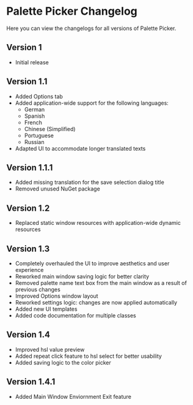# Palette Picker Changelog

Here you can view the changelogs for all versions of Palette Picker.

## Version 1

- Initial release

## Version 1.1

- Added Options tab
- Added application-wide support for the following languages:
  - German
  - Spanish
  - French
  - Chinese (Simplified)
  - Portuguese
  - Russian
- Adapted UI to accommodate longer translated texts

## Version 1.1.1

- Added missing translation for the save selection dialog title
- Removed unused NuGet package

## Version 1.2

- Replaced static window resources with application-wide dynamic resources

## Version 1.3

- Completely overhauled the UI to improve aesthetics and user experience
- Reworked main window saving logic for better clarity
- Removed palette name text box from the main window as a result of previous changes
- Improved Options window layout
- Reworked settings logic: changes are now applied automatically
- Added new UI templates
- Added code documentation for multiple classes

## Version 1.4

 - Improved hsl value preview
 - Added repeat click feature to hsl select for better usability
 - Added saving logic to the color picker

## Version 1.4.1
 
 - Added Main Window Enviornment Exit feature